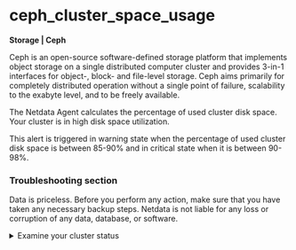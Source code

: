 # ceph_cluster_space_usage

**Storage | Ceph**

Ceph is an open-source software-defined storage platform that implements object storage on a single
distributed computer cluster and provides 3-in-1 interfaces for object-, block- and file-level
storage. Ceph aims primarily for completely distributed operation without a single point of failure,
scalability to the exabyte level, and to be freely available.

The Netdata Agent calculates the percentage of used cluster disk space. Your cluster is in high disk
space utilization.

This alert is triggered in warning state when the percentage of used cluster disk space is between
85-90% and in critical state when it is between 90-98%.

### Troubleshooting section

Data is priceless. Before you perform any action, make sure that you have taken any necessary backup
steps. Netdata is not liable for any loss or corruption of any data, database, or software.


<details>
<summary>Examine your cluster status </summary>

1. In the master node, examine the disk space details of the cluster

    ```
    root@netdata # ceph df detail
   
    ```

2. Check for unused pools and delete them or and consider adding a node to your cluster.

</details>